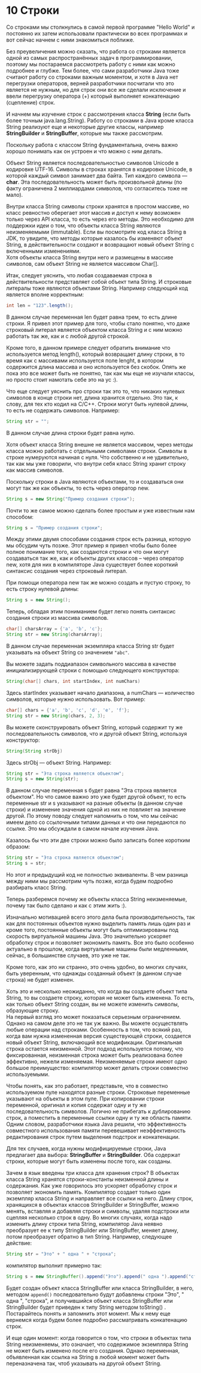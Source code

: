 # 10 Строки

Со строками мы столкнулись в самой первой программе "Hello World" и постоянно их затем использовали практически во всех программах и вот сейчас начнем с ними знакомиться поближе.

Без преувеличения можно сказать, что работа со строками является одной из самых распространённых задач в программировании, поэтому мы постараемся рассмотреть работу с ними как можно подробнее и глубже. Тем более, что сами разработчики Java тоже считают работу со строками важным моментом, и хотя в Java нет перегрузки операторов, верней разработчики посчитали что это является не нужным, но для строк они все же сделали исключение и ввели перегрузку оператора \(+\) который выполняет конкатенацию \(сцепление\) строк.

И начнем мы изучение строк с рассмотрения класса **String** \(если быть более точным java.lang.String\). Работу со строками в Java кроме класса String реализуют еще и некоторые другие классы, например **StringBuilder** и **StringBuffer**, которые мы также рассмотрим.

Поскольку работа с классом String фундаментальна, очень важно хорошо понимать как он устроен и что можно с ним делать.

Объект String является последовательностью символов Unicode в кодировке UTF-16. Символы в строках хранятся в кодировке Unicode, в которой каждый символ занимает два байта. Тип каждого символа — **char**. Эта последовательность может быть произвольной длины \(по факту ограничена 2 миллиардами символов, что согласитесь тоже не мало\).

Внутри класса String символы строки хранятся в простом массиве, но класс ревностно оберегает этот массив и доступ к нему возможен только через API класса, то есть через его методы. Это необходимо для поддержки идеи о том, что объекты класса String являются неизменяемыми \(immutable\). Если вы посмотрите код класса String в JDK, то увидите, что методы которые казалось бы изменяют объект String, в действительности создают и возвращают новый объект String с включенными изменениями.  
Хотя объекты класса String внутри него и размещены в массиве символов, сам объект String не является массивом Char\[\].

Итак, следует уяснить, что любая создаваемая строка в действительности представляет собой объект типа String. И строковые литералы тоже являются объектами String. Например следующий код является вполне корректным:

```java
int len = "123".length();
```

В данном случае переменная len будет равна трем, то есть длине строки. Я привел этот пример для того, чтобы стало понятно, что даже строковый литерал является объектом класса String и с ним можно работать так же, как и с любой другой строкой.

Кроме того, в данном примере следует обратить внимание что используется метод length\(\), который возвращает длину строки, в то время как с массивами используется поле lenght, в котором содержится длина массива и оно используется без скобок. Опять же пока это все может быть не понятно, так как мы еще не изучали классы, но просто стоит намотать себе это на ус :\).

Что еще следует уяснить про строки так это то, что никаких нулевых символов в конце строки нет, длина хранится отдельно. Это так, к слову, для тех кто кодил на C/C++. Строки могут быть нулевой длины, то есть не содержать символов. Например:

```java
String str = "";
```

В данном случае длина строки будет равна нулю.

Хотя объект класса String внешне не является массивом, через методы класса можно работать с отдельными символами строки. Символы в строке нумеруются начиная с нуля. Что собственно и не удивительно, так как мы уже говорили, что внутри себя класс String хранит строку как массив символов.

Поскольку строки в Java являются объектами, то и создаваться они могут так же как объекты, то есть через оператор new.

```java
String s = new String("Пример создания строки");
```

Почти то же самое можно сделать более простым и уже известным нам способом:

```java
String s = "Пример создания строки";
```

Между этими двумя способами создания строк есть разница, которую мы обсудим чуть позже. Этот пример я привел чтобы было более полное понимание того, как создаются строки и что они могут создаваться так же, как и объекты других классов – через оператор new, хотя для них в компиляторе Java существует более короткий синтаксис создания через строковый литерал.

При помощи оператора new так же можно создать и пустую строку, то есть строку нулевой длины:

```java
String s = new String();
```

Теперь, обладая этим пониманием будет легко понять синтаксис создания строки из массива символов.

```java
char[] charsArray = {'a', 'b', 'c'};
String str = new String(charsArray);
```

В данном случае переменная экземпляра класса String str будет указывать на объект String со значением `"abc"`.

Вы можете задать поддиапазон символьного массива в качестве инициализирующей строки с помощью следующего конструктора:

```java
String(char[] chars, int startIndex, int numChars)
```

Здесь startIndex указывает начало диапазона, а numChars — количество символов, которые нужно использовать. Вот пример:

```java
char[] chars = {'a', 'b', 'c', 'd', 'e', 'f'};
String str = new String(chars, 2, 3);
```

Вы можете сконструировать объект String, который содержит ту же последовательность символов, что и другой объект String, используя конструктор:

```java
String(String strObj)
```

Здесь strObj — объект String. Например:

```java
String str = "Эта строка является объектом";
String s = new String(str);
```

В данном случае переменная s будет равна "Эта строка является объектом". Но что самое важно это уже будет другой объект, то есть переменные str и s указывают на разные объекты \(в данном случае строки\) и изменение значения одной из них не повлияет на значение другой. По этому поводу следует напомнить о том, что мы сейчас имеем дело со ссылочными типами данных и что они передаются по ссылке. Это мы обсуждали в самом начале изучения Java.

Казалось бы что эти две строки можно было записать более коротким образом:

```java
String str = "Эта строка является объектом";
String s = str;
```

Но этот и предыдущий код не полностью эквиваленты. В чем разница между ними мы рассмотрим чуть позже, когда будем подробно разбирать класс String.

Теперь разберемся почему же объекты класса String неизменяемые, почему так было сделано и как с этим жить :\).

Изначально мотивацией всего этого дела была производительность, так как для постоянных объектов нужно выделить память лишь один раз и кроме того, постоянные объекты могут быть оптимизированы под скорость виртуальной машины Java. Это значительно ускоряет обработку строк и позволяет экономить память. Все это было особенно актуально в прошлом, когда виртуальные машины были медленными, сейчас, в большинстве случаев, это уже не так.

Кроме того, как это ни странно, это очень удобно, во многих случаях, быть уверенным, что однажды созданный объект \(в данном случае строка\) не будет изменен.

Хоть это и несколько неожиданно, что когда вы создаете объект типа String, то вы создаете строку, которая не может быть изменена. То есть, как только объект String создан, вы не можете изменить символы, образующие строку.  
На первый взгляд это может показаться серьезным ограничением. Однако на самом деле это не так уж важно. Вы можете осуществлять любые операции над строками. Особенность в том, что всякий раз, когда вам нужна измененная версия существующей строки, создается новый объект String, включающий все модификации. Оригинальная строка остается неизменной. Этот подход используется потому, что фиксированная, неизменная строка может быть реализована более эффективно, нежели изменяемая. Неизменяемые строки имеют одно большое преимущество: компилятор может делать строки совместно используемыми.

Чтобы понять, как это работает, представьте, что в совместно используемом пуле находятся разные строки. Строковые переменные указывают на объекты в этом пуле. При копировании строки переменной, оригинал и копия содержат одну и ту же последовательность символов. Логично не прибегать к дублированию строк, а поместить в переменные ссылки одну и ту же область памяти. Одним словом, разработчики языка Java решили, что эффективность совместного использования памяти перевешивает неэффективность редактирования строк путем выделения подстрок и конкатенации.

Для тех случаев, когда нужны модифицируемые строки, Java предлагает два выбора: **StringBuffer** и **StringBuilder**. Оба содержат строки, которые могут быть изменены после того, как созданы.

Зачем в язык введены три класса для хранения строк? В объектах класса String хранятся строки-константы неизменной длины и содержания. Как уже говорилось это ускоряет обработку строк и позволяет экономить память. Компилятор создает только один экземпляр класса String и направляет все ссылки на него. Длину строк, хранящихся в объектах классов StringBuilder и StringBuffer, можно менять, вставляя и добавляя строки и символы, удаляя подстроки или сцепляя несколько строк в одну. Во многих случаях, когда надо изменить длину строки типа String, компилятор Java неявно преобразует ее к типу StringBuilder или StringBuffer, меняет длину, потом преобразует обратно в тип String. Например, следующее действие:

```java
String str = "Это" + " одна " + "строка";
```

компилятор выполнит примерно так:

```java
String s = new StringBuffer().append("Это").append(" одна ").append("строка").toString();
```

Будет создан объект класса StringBuffer или класса StringBuilder, в него, методом `append()` последовательно будут добавлены строки "Это", " одна ", "строка", и получившийся объект класса StringBuffer или StringBuilder будет приведен к типу String методом toString\(\) . Постарайтесь понять и запомнить этот момент. Мы к нему еще вернемся когда будем более подробно рассматривать конкатенацию строк.

И еще один момент: когда говорится о том, что строки в объектах типа String неизменяемы, это означает, что содержимое экземпляра String не может быть изменено после его создания. Однако переменная, объявленная как ссылка на String в любой момент может быть переназначена так, чтоб указывать на другой объект String.

